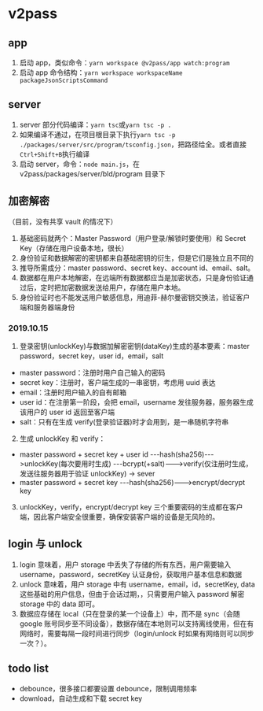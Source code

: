 # v2pass

## app

1. 启动 app，类似命令：`yarn workspace @v2pass/app watch:program`
2. 启动 app 命令结构：`yarn workspace workspaceName packageJsonScriptsCommand`

## server

1. server 部分代码编译：`yarn tsc`或`yarn tsc -p .`
2. 如果编译不通过，在项目根目录下执行`yarn tsc -p ./packages/server/src/program/tsconfig.json`，把路径给全。或者直接`Ctrl+Shift+B`执行编译
3. 启动 server，命令：`node main.js`，在 v2pass/packages/server/bld/program 目录下

## 加密解密

（目前，没有共享 vault 的情况下）

1. 基础密码就两个：Master Password（用户登录/解锁时要使用）和 Secret Key（存储在用户设备本地，很长）
2. 身份验证和数据解密的密钥都来自基础密钥的衍生，但是它们是独立且不同的
3. 推导所需成分：master password、secret key、account id、email、salt。
4. 数据都在用户本地解密，在远端所有数据都应当是加密状态，只是身份验证通过后，定时把加密数据发送给用户，存储在用户本地。
5. 身份验证时也不能发送用户敏感信息，用迪菲-赫尔曼密钥交换法，验证客户端和服务器端身份

### 2019.10.15

1. 登录密钥(unlockKey)与数据加解密密钥(dataKey)生成的基本要素：master password，secret key，user id，email，salt

- master password：注册时用户自己输入的密码
- secret key：注册时，客户端生成的一串密钥，考虑用 uuid 表达
- email：注册时用户输入的自有邮箱
- user id：在注册第一阶段，会把 email，username 发往服务器，服务器生成该用户的 user id 返回至客户端
- salt：只有在生成 verify(登录验证器)时才会用到，是一串随机字符串

2. 生成 unlockKey 和 verify：

- master password + secret key + user id ---hash(sha256)--->unlockKey(每次要用时生成) ---bcrypt(+salt)--->verify(仅注册时生成，发送往服务器用于验证 unlockKey) -> sever
- master password + secret key ---hash(sha256)--->encrypt/decrypt key

3. unlockKey，verify，encrypt/decrypt key 三个重要密码的生成都在客户端，因此客户端安全很重要，确保安装客户端的设备是无风险的。

## login 与 unlock

1. login 意味着，用户 storage 中丢失了存储的所有东西，用户需要输入 username，password，secretKey 认证身份，获取用户基本信息和数据
2. unlock 意味着，用户 storage 中有 username，email，id，secretKey, data 这些基础的用户信息，但由于会话过期，，只需要用户输入 password 解密 storage 中的 data 即可。
3. 数据应存储在 local（只在登录的某一个设备上）中，而不是 sync（会随 google 账号同步至不同设备），数据存储在本地则可以支持离线使用，但在有网络时，需要每隔一段时间进行同步（login/unlock 时如果有网络则可以同步一次？）。

## todo list

- debounce，很多接口都要设置 debounce，限制调用频率
- download，自动生成和下载 secret key
